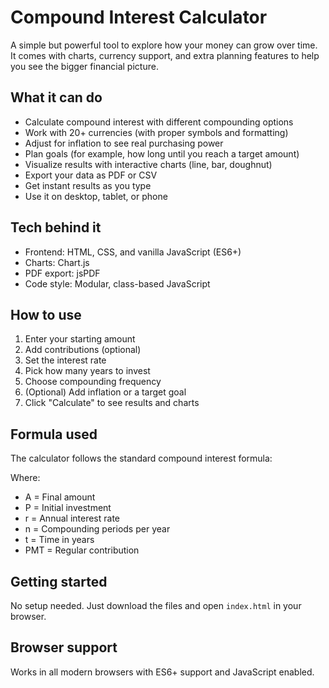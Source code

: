 # Compound Interest Calculator

A simple but powerful tool to explore how your money can grow over time. It comes with charts, currency support, and extra planning features to help you see the bigger financial picture.

## What it can do

- Calculate compound interest with different compounding options  
- Work with 20+ currencies (with proper symbols and formatting)  
- Adjust for inflation to see real purchasing power  
- Plan goals (for example, how long until you reach a target amount)  
- Visualize results with interactive charts (line, bar, doughnut)  
- Export your data as PDF or CSV  
- Get instant results as you type  
- Use it on desktop, tablet, or phone  

## Tech behind it

- Frontend: HTML, CSS, and vanilla JavaScript (ES6+)  
- Charts: Chart.js  
- PDF export: jsPDF  
- Code style: Modular, class-based JavaScript  

## How to use

1. Enter your starting amount  
2. Add contributions (optional)  
3. Set the interest rate  
4. Pick how many years to invest  
5. Choose compounding frequency  
6. (Optional) Add inflation or a target goal  
7. Click "Calculate" to see results and charts  

## Formula used

The calculator follows the standard compound interest formula:


Where:  
- A = Final amount  
- P = Initial investment  
- r = Annual interest rate  
- n = Compounding periods per year  
- t = Time in years  
- PMT = Regular contribution  

## Getting started

No setup needed. Just download the files and open `index.html` in your browser.  

## Browser support

Works in all modern browsers with ES6+ support and JavaScript enabled.  
  


